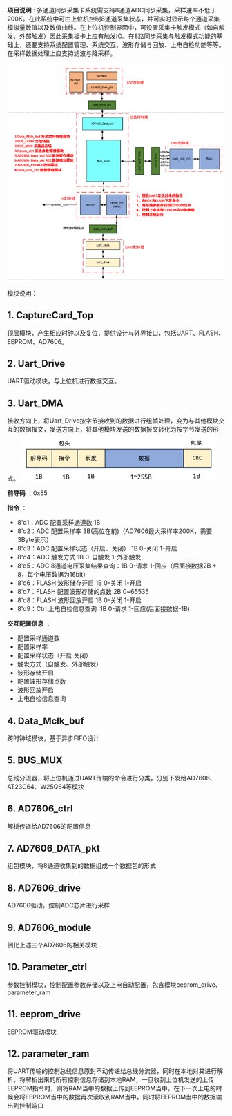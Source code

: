 **项目说明** :
多通道同步采集卡系统需支持8通道ADC同步采集，采样速率不低于200K。在此系统中可由上位机控制8通道采集状态，并可实时显示每个通道采集模拟量数值以及数值曲线。在上位机控制界面中，可设置采集卡触发模式（如自触发、外部触发）因此采集板卡上应有触发IO。在8路同步采集与触发模式功能的基础上，还要支持系统配置管理、系统交互、波形存储与回放、上电自检功能等等。在采样数据处理上应支持滤波与降采样。

![image](/picture/summary.png) 

模块说明：
## 1. CaptureCard_Top
顶层模块，产生相应时钟以及复位，提供设计与外界接口，包括UART、FLASH、EEPROM、AD7606。
## 2. Uart_Drive
UART驱动模块，与上位机进行数据交互。
## 3. Uart_DMA
接收方向上，将Uart_Drive按字节接收到的数据进行组帧处理，变为与其他模块交互的数据报文，发送方向上，将其他模块发送的数据报文转化为按字节发送的形式。
![image](/picture/data_format.png#pic_center) 

**前导码** ：0x55

**指令** ：
+ 8'd1：ADC   配置采样通道数 1B
+ 8'd2：ADC   配置采样率 3B(高位在前)（AD7606最大采样率200K，需要3Byte表示）
+ 8'd3：ADC   配置采样状态（开启、关闭） 1B 0-关闭 1-开启
+ 8'd4：ADC   触发方式 1B 0-自触发 1-外部触发
+ 8'd5：ADC   8通道电压采集结果查询：1B 0-请求 1-回应（后面接数据2B * 8，每个电压数据为16bit）
+ 8'd6：FLASH 波形储存开启 1B 0-关闭 1-开启
+ 8'd7：FLASH 配置波形存储的点数 2B 0~65535
+ 8'd8：FLASH 波形回放开启 1B 0-关闭 1-开启
+ 8'd9：Ctrl  上电自检信息查询 :1B 0-请求 1-回应(后面接数据-1B)

**交互配置信息** ：
+ 配置采样通道数
+ 配置采样率
+ 配置采样状态（开启 关闭）
+ 触发方式（自触发、外部触发）
+ 波形存储开启
+ 配置波形存储点数
+ 波形回放开启
+ 上电自检信息查询

## 4. Data_Mclk_buf
跨时钟域模块，基于异步FIFO设计
## 5. BUS_MUX
总线分流器，将上位机通过UART传输的命令进行分类，分别下发给AD7606、AT23C64、W25Q64等模块
## 6. AD7606_ctrl
解析传递给AD7606的配置信息
## 7. AD7606_DATA_pkt
组包模块，将8通道收集到的数据组成一个数据包的形式
## 8. AD7606_drive
AD7606驱动，控制ADC芯片进行采样
## 9. AD7606_module
例化上述三个AD7606的相关模块
## 10. Parameter_ctrl
参数控制模块，控制配置参数存储以及上电自动配置，包含模块eeprom_drive、parameter_ram
## 11. eeprom_drive
EEPROM驱动模块
## 12. parameter_ram
将UART传输的控制总线信息原封不动传递给总线分流器，同时在本地对其进行解析，将解析出来的所有控制信息存储到本地RAM，一旦收到上位机发送的上传EEPROM指令时，则将RAM当中的数据上传到EEPROM当中，在下一次上电的时候会将EEPROM当中的数据再次读取到RAM当中，同时将EEPROM当中的数据输出到控制端口


